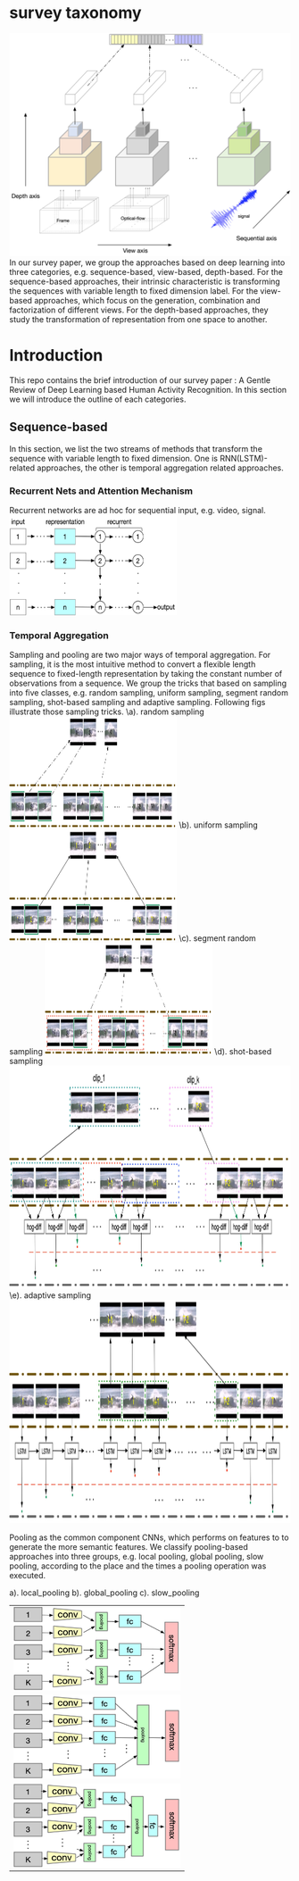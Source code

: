# survey taxonomy
<img src="https://github.com/Ontheway361/Human-Activity-Recognition/blob/master/assets/taxonomy.jpg" width="600" height="400" alt="首页"/>
In our survey paper, we group the approaches based on deep learning into three categories, e.g. sequence-based, view-based, depth-based. For the sequence-based approaches, their intrinsic characteristic is transforming the sequences with variable length to fixed dimension label. For the view-based approaches, which focus on the generation, combination and factorization of different views. For the depth-based approaches, they study the transformation of representation from one space to another.

# Introduction
This repo contains the brief introduction of our survey paper : A Gentle Review of Deep Learning based Human Activity Recognition. In this section we will introduce the outline of each categories.

## Sequence-based
In this section, we list the two streams of methods that transform the sequence with variable length to fixed dimension. One is RNN(LSTM)-related approaches, the other is temporal aggregation related approaches.

### Recurrent Nets and Attention Mechanism
Recurrent networks are ad hoc for sequential input, e.g. video, signal.
<img src="assets/sequential/fig7-rnn.jpg" width="300" height="180" alt="首页"/>

### Temporal Aggregation
Sampling and pooling are two major ways of temporal aggregation.
For sampling, it is the most intuitive method to convert a flexible length sequence to fixed-length representation by taking the constant number of observations from a sequence. We group the tricks that based on sampling into five classes, e.g. random sampling, uniform sampling, segment random sampling, shot-based sampling and adaptive sampling. Following figs illustrate those sampling tricks.
\a). random sampling
<img src="assets/sequential/fig8a-random.jpg" width="300" height="200" alt="首页"/>
\b). uniform sampling
<img src="assets/sequential/fig8b-uniform.jpg" width="300" height="200" alt="首页"/>
\c). segment random sampling
<img src="assets/sequential/fig8c-segment.jpg" width="300" height="200" alt="首页"/>
\d). shot-based sampling
<img src="assets/sequential/fig8e-shot_based.jpg" width="600" height="400" alt="首页"/>
\e). adaptive sampling
<img src="assets/sequential/fig8d-adaptive.jpg" width="600" height="400" alt="首页"/>

Pooling as the common component CNNs, which performs on features to to generate the more semantic features. We classify pooling-based approaches into three groups, e.g. local pooling, global pooling, slow pooling, according to the place and the times a pooling operation was executed.
<table style="border:0px">
   <tr>
       a). local_pooling
       <td><img src="assets/sequential/fig10a-local_pooling.jpg" width="300" height="150" frame=void rules=none></td>
   <tr>
       b). global_pooling
       <td><img src="assets/sequential/fig10b-global_pooling.jpg" width="300" height="150" frame=void rules=none></td>
   <tr>
       c). slow_pooling
       <td><img src="assets/sequential/fig10c-slow_pooling.jpg" width="300" height="150" frame=void rules=none></td>
</table>
